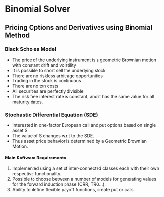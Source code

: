 # Binomial Solver
 Pricing Options and Derivatives using Binomial Method
-------
### Black Scholes Model
- The price of the underlying instrument is a geometric Brownian motion with constant drift and volatility
- It is possible to short sell the underlying stock
- There are no riskless arbitrage opportunities
- Trading in the stock is continuous
- There are no txn costs
- All securities are perfectly divisible 
- The risk free interest rate is constant, and it has the same value for all maturity dates.
### Stochastic Differential Equation (SDE)
- Interested in one-factor European call and put options based on single asset S
- The value of S changes w.r.t to the SDE.
- Thus asset price behavior is determined by a Geometric Brownian Motion.
#### Main Software Requirements
1. Implemented using a set of inter-connected classes each with their own respective functionality.
2. Possible to choose between a number of models for generating values for the forward induction phase (CRR, TRG...).
3. Ability to define flexible payoff functions, create put or calls.








 
